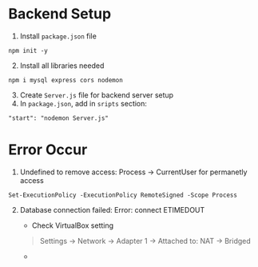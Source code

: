 # Backend Setup
1. Install `package.json` file
```
npm init -y
```

2. Install all libraries needed
```
npm i mysql express cors nodemon
```

3. Create `Server.js` file for backend server setup
4. In `package.json`, add in `sripts` section:
```
"start": "nodemon Server.js"
```

# Error Occur
1. Undefined to remove access: Process -> CurrentUser for permanetly access
```
Set-ExecutionPolicy -ExecutionPolicy RemoteSigned -Scope Process
```

2. Database connection failed:  Error: connect ETIMEDOUT
    - Check VirtualBox setting
    > Settings -> Network -> Adapter 1 -> Attached to: NAT -> Bridged

    - 

